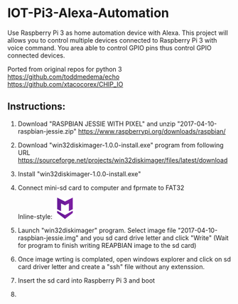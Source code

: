# IOT-Pi3-Alexa-Automation
Use Raspberry Pi 3 as home automation device with Alexa. This project will allows you to control multiple devices connected to Raspberry Pi 3 with voice command. You area able to control GPIO pins thus control GPIO connected devices.

Ported from original repos for python 3
https://github.com/toddmedema/echo
https://github.com/xtacocorex/CHIP_IO 

## Instructions:

1. Download "RASPBIAN JESSIE WITH PIXEL" and unzip "2017-04-10-raspbian-jessie.zip"
  https://www.raspberrypi.org/downloads/raspbian/

1. Download "win32diskimager-1.0.0-install.exe" program from following URL
  https://sourceforge.net/projects/win32diskimager/files/latest/download

1. Install "win32diskimager-1.0.0-install.exe"

1. Connect mini-sd card to computer and fprmate to FAT32

    Inline-style: 
    ![alt text](https://github.com/adam-p/markdown-here/raw/master/src/common/images/icon48.png "Logo Title Text 1")
  
1. Launch "win32diskimager" program. Select image file "2017-04-10-raspbian-jessie.img" and you sd card drive letter and click "Write"
  (Wait for program to finish writing REAPBIAN image to the sd card)

1. Once image wrting is complated, open windows explorer and click on sd card driver letter and create a "ssh" file without any extenssion.

1. Insert the sd card into Raspberry Pi 3 and boot

1. 
